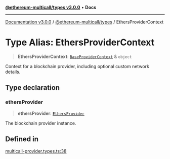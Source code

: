 [**@ethereum-multicall/types v3.0.0**](../README.md) • **Docs**

***

[Documentation v3.0.0](../../../packages.md) / [@ethereum-multicall/types](../README.md) / EthersProviderContext

# Type Alias: EthersProviderContext

> **EthersProviderContext**: [`BaseProviderContext`](BaseProviderContext.md) & `object`

Context for a blockchain provider, including optional custom network details.

## Type declaration

### ethersProvider

> **ethersProvider**: [`EthersProvider`](EthersProvider.md)

The blockchain provider instance.

## Defined in

[multicall-provider.types.ts:38](https://github.com/niZmosis/ethereum-multicall/blob/759805f36c7ddb05e5fad0eb8478dcf22871af59/packages/types/src/multicall-provider.types.ts#L38)
